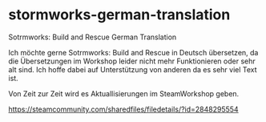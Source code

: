 # stormworks-german-translation
Sotrmworks: Build and Rescue German Translation

Ich möchte gerne Sotrmworks: Build and Rescue in Deutsch übersetzen, da die Übersetzungen im Workshop leider nicht mehr Funktionieren oder sehr alt sind. Ich hoffe dabei auf Unterstützung von anderen da es sehr viel Text ist.

Von Zeit zur Zeit wird es Aktuallisierungen im SteamWorkshop geben.

https://steamcommunity.com/sharedfiles/filedetails/?id=2848295554
